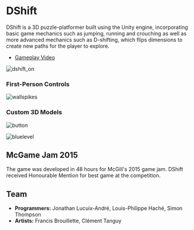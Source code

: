 # DShift

DShift is a 3D puzzle-platformer built using the Unity engine, incorporating basic game mechanics such as jumping, running and crouching as well as more advanced mechanics such as D-shifting,  which flips dimensions to create new paths for the player to explore. 

* [Gameplay Video](https://www.youtube.com/watch?v=uDTRwuCUi0s)

![dshift_on](https://cloud.githubusercontent.com/assets/10332234/12372951/cb9adcce-bc36-11e5-90cd-23a9acda7313.jpg)

### First-Person Controls
![wallspikes](https://cloud.githubusercontent.com/assets/10332234/12372962/27173908-bc37-11e5-8395-dd009275f364.jpg)

### Custom 3D Models
![button](https://cloud.githubusercontent.com/assets/10332234/12372997/666c8d1e-bc38-11e5-8719-5b96832d1663.jpg)

![bluelevel](https://cloud.githubusercontent.com/assets/10332234/12372957/fb5e0c06-bc36-11e5-931d-ebfb55191009.jpg)

## McGame Jam 2015
The game was developed in 48 hours for McGill's 2015 game jam. DShift received Honourable Mention for best game at the competition.  

## Team
* **Programmers:** Jonathan Lucuix-André, Louis-Philippe Haché, Simon Thompson
* **Artists:** Francis Brouillette, Clément Tanguy
